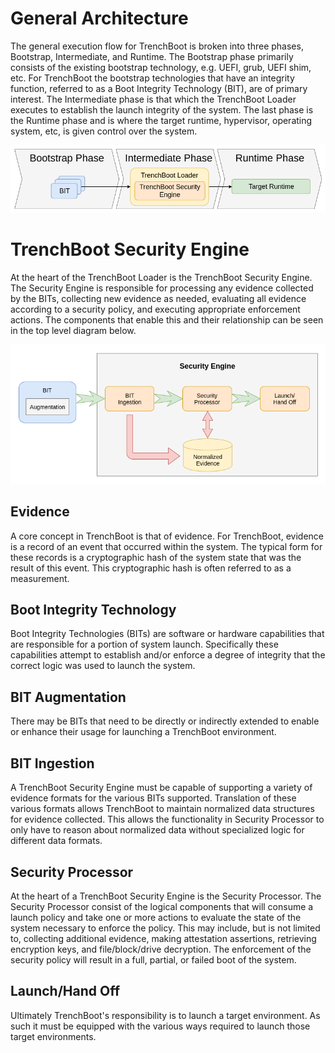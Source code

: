 # General Architecture

The general execution flow for TrenchBoot is broken into three phases,
Bootstrap, Intermediate, and Runtime. The Bootstrap phase primarily
consists of the existing bootstrap technology, e.g. UEFI, grub, UEFI
shim, etc. For TrenchBoot the bootstrap technologies that have an
integrity function, referred to as a Boot Integrity Technology (BIT),
are of primary interest. The Intermediate phase is that which the
TrenchBoot Loader executes to establish the launch integrity of the
system. The last phase is the Runtime phase and is where the target
runtime, hypervisor, operating system, etc, is given control over the
system.

![Architecture Execution Flow](../img/Architectural_Flow.png)

# TrenchBoot Security Engine

At the heart of the TrenchBoot Loader is the TrenchBoot Security
Engine. The Security Engine is responsible for processing any evidence
collected by the BITs, collecting new evidence as needed, evaluating
all evidence according to a security policy, and executing appropriate
enforcement actions. The components that enable this and their
relationship can be seen in the top level diagram below.

![Architecture Execution Flow](../img/Arch_Flow.png)

## Evidence

A core concept in TrenchBoot is that of evidence. For TrenchBoot,
evidence is a record of an event that occurred within the system. The
typical form for these records is a cryptographic hash of the system
state that was the result of this event. This cryptographic hash is
often referred to as a measurement.

## Boot Integrity Technology

Boot Integrity Technologies (BITs) are software or hardware
capabilities that are responsible for a portion of system launch.
Specifically these capabilities attempt to establish and/or enforce a
degree of integrity that the correct logic was used to launch the
system.

## BIT Augmentation

There may be BITs that need to be directly or indirectly extended to
enable or enhance their usage for launching a TrenchBoot environment.

## BIT Ingestion

A TrenchBoot Security Engine must be capable of supporting a variety
of evidence formats for the various BITs supported. Translation of
these various formats allows TrenchBoot to maintain normalized data
structures for evidence collected. This allows the functionality in
Security Processor to only have to reason about normalized data
without specialized logic for different data formats.

## Security Processor

At the heart of a TrenchBoot Security Engine is the Security
Processor. The Security Processor consist of the logical components
that will consume a launch policy and take one or more actions to
evaluate the state of the system necessary to enforce the policy. This
may include, but is not limited to, collecting additional evidence,
making attestation assertions, retrieving encryption keys, and
file/block/drive decryption. The enforcement of the security policy
will result in a full, partial, or failed boot of the system.

## Launch/Hand Off

Ultimately TrenchBoot's responsibility is to launch a target
environment. As such it must be equipped with the various ways
required to launch those target environments.
